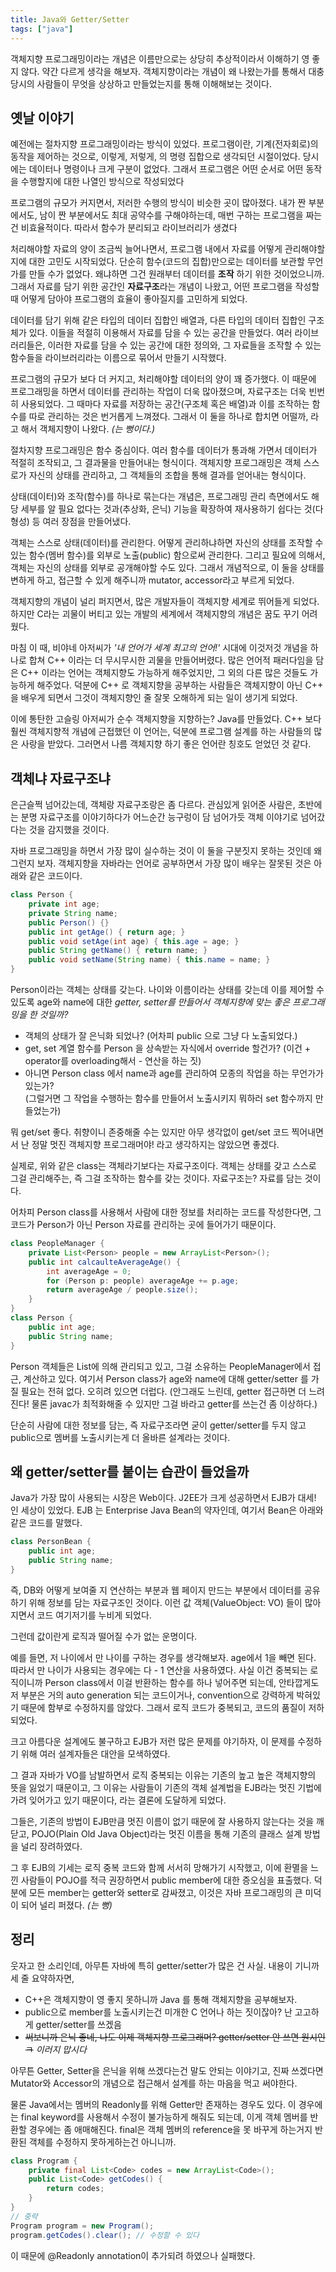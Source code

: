 ```yaml
---
title: Java와 Getter/Setter
tags: ["java"]
---
```


객체지향 프로그래밍이라는 개념은 이름만으로는 상당히 추상적이라서 이해하기 영 좋지 않다. 약간 다르게 생각을 해보자. 객체지향이라는 개념이 왜 나왔는가를 통해서 대충 당시의 사람들이 무엇을 상상하고 만들었는지를 통해 이해해보는 것이다.

## 옛날 이야기

예전에는 절차지향 프로그래밍이라는 방식이 있었다. 프로그램이란, 기계(전자회로)의 동작을 제어하는 것으로, 이렇게, 저렇게, 의 명령 집합으로 생각되던 시절이었다. 당시에는 데이터나 명령이나 크게 구분이 없었다. 그래서 프로그램은 어떤 순서로 어떤 동작을 수행할지에 대한 나열인 방식으로 작성되었다

프로그램의 규모가 커지면서, 저러한 수행의 방식이 비슷한 곳이 많아졌다. 내가 짠 부분에서도, 남이 짠 부분에서도 최대 공약수를 구해야하는데, 매번 구하는 프로그램을 짜는 건 비효율적이다. 따라서 함수가 분리되고 라이브러리가 생겼다

처리해야할 자료의 양이 조금씩 늘어나면서, 프로그램 내에서 자료를 어떻게 관리해야할 지에 대한 고민도 시작되었다. 단순히 함수(코드의 집합)만으로는 데이터를 보관할 무언가를 만들 수가 없었다. 왜냐하면 그건 원래부터 데이터를 **조작** 하기 위한 것이었으니까.  
그래서 자료를 담기 위한 공간인 **자료구조**라는 개념이 나왔고, 어떤 프로그램을 작성할 때 어떻게 담아야 프로그램의 효율이 좋아질지를 고민하게 되었다.

데이터를 담기 위해 같은 타입의 데이터 집합인 배열과, 다른 타입의 데이터 집합인 구조체가 있다. 이들을 적절히 이용해서 자료를 담을 수 있는 공간을 만들었다. 여러 라이브러리들은, 이러한 자료를 담을 수 있는 공간에 대한 정의와, 그 자료들을 조작할 수 있는 함수들을 라이브러리라는 이름으로 묶어서 만들기 시작했다.

프로그램의 규모가 보다 더 커지고, 처리해야할 데이터의 양이 꽤 증가했다. 이 때문에 프로그래밍을 하면서 데이터를 관리하는 작업이 더욱 많아졌으며, 자료구조는 더욱 빈번히 사용되었다. 그 때마다 자료를 저장하는 공간(구조체 혹은 배열)과 이를 조작하는 함수를 따로 관리하는 것은 번거롭게 느껴졌다. 그래서 이 둘을 하나로 합치면 어떨까, 라고 해서 객체지향이 나왔다. _(는 뻥이다.)_

절차지향 프로그래밍은 함수 중심이다. 여러 함수를 데이터가 통과해 가면서 데이터가 적절히 조작되고, 그 결과물을 만들어내는 형식이다. 객체지향 프로그래밍은 객체 스스로가 자신의 상태를 관리하고, 그 객체들의 조합을 통해 결과를 얻어내는 형식이다.

상태(데이터)와 조작(함수)를 하나로 묶는다는 개념은, 프로그래밍 관리 측면에서도 해당 세부를 알 필요 없다는 것과(추상화, 은닉) 기능을 확장하여 재사용하기 쉽다는 것(다형성) 등 여러 장점을 만들어냈다.

객체는 스스로 상태(데이터)를 관리한다. 어떻게 관리하냐하면 자신의 상태를 조작할 수 있는 함수(멤버 함수)를 외부로 노출(public) 함으로써 관리한다. 그리고 필요에 의해서, 객체는 자신의 상태를 외부로 공개해야할 수도 있다. 그래서 개념적으로, 이 둘을 상태를 변하게 하고, 접근할 수 있게 해주니까 mutator, accessor라고 부르게 되었다.

객체지향의 개념이 널리 퍼지면서, 많은 개발자들이 객체지향 세계로 뛰어들게 되었다. 하지만 C라는 괴물이 버티고 있는 개발의 세계에서 객체지향의 개념은 꿈도 꾸기 어려웠다.

마침 이 때, 비야네 아저씨가 _'내 언어가 세계 최고의 언어!'_ 시대에 이것저것 개념을 하나로 합쳐 C++ 이라는 더 무시무시한 괴물을 만들어버렸다. 많은 언어적 패러다임을 담은 C++ 이라는 언어는 객체지향도 가능하게 해주었지만, 그 외의 다른 많은 것들도 가능하게 해주었다. 덕분에 C++ 로 객체지향을 공부하는 사람들은 객체지향이 아닌 C++ 을 배우게 되면서 그것이 객체지향인 줄 잘못 오해하게 되는 일이 생기게 되었다.

이에 통탄한 고슬링 아저씨가 순수 객체지향을 지향하는? Java를 만들었다. C++ 보다 훨씬 객체지향적 개념에 근접했던 이 언어는, 덕분에 프로그램 설계를 하는 사람들의 많은 사랑을 받았다. 그러면서 나름 객체지향 하기 좋은 언어란 칭호도 얻었던 것 같다.

## 객체냐 자료구조냐

은근슬쩍 넘어갔는데, 객체랑 자료구조랑은 좀 다르다. 관심있게 읽어준 사람은, 초반에는 분명 자료구조를 이야기하다가 어느순간 능구렁이 담 넘어가듯 객체 이야기로 넘어갔다는 것을 감지했을 것이다.

자바 프로그래밍을 하면서 가장 많이 실수하는 것이 이 둘을 구분짓지 못하는 것인데 왜 그런지 보자. 객체지향을 자바라는 언어로 공부하면서 가장 많이 배우는 잘못된 것은 아래와 같은 코드이다.

```java
class Person {
    private int age;
    private String name;
    public Person() {}
    public int getAge() { return age; }
    public void setAge(int age) { this.age = age; }
    public String getName() { return name; }
    public void setName(String name) { this.name = name; }
}
```

Person이라는 객체는 상태를 갖는다. 나이와 이름이라는 상태를 갖는데 이를 제어할 수 있도록 age와 name에 대한 _getter, setter를 만들어서 객체지향에 맞는 좋은 프로그래밍을 한 것일까?_

- 객체의 상태가 잘 은닉화 되었나? (어차피 public 으로 그냥 다 노출되었다.)
- get, set 계열 함수를 Person 을 상속받는 자식에서 override 할건가? (이건 + operator를 overloading해서 - 연산을 하는 짓)
- 아니면 Person class 에서 name과 age를 관리하여 모종의 작업을 하는 무언가가 있는가?  
  (그럴거면 그 작업을 수행하는 함수를 만들어서 노출시키지 뭐하러 set 함수까지 만들었는가)

뭐 get/set 좋다. 취향이니 존중해줄 수는 있지만 아무 생각없이 get/set 코드 찍어내면서 난 정말 멋진 객체지향 프로그래머야! 라고 생각하지는 않았으면 좋겠다.

실제로, 위와 같은 class는 객체라기보다는 자료구조이다. 객체는 상태를 갖고 스스로 그걸 관리해주는, 즉 그걸 조작하는 함수를 갖는 것이다. 자료구조는? 자료를 담는 것이다.

어차피 Person class를 사용해서 사람에 대한 정보를 처리하는 코드를 작성한다면, 그 코드가 Person가 아닌 Person 자료를 관리하는 곳에 들어가기 때문이다.

```java
class PeopleManager {
    private List<Person> people = new ArrayList<Person>();
    public int calcaulteAverageAge() {
        int averageAge = 0;
        for (Person p: people) averageAge += p.age;
        return averageAge / people.size();
    }
}
class Person {
    public int age;
    public String name;
}
```

Person 객체들은 List에 의해 관리되고 있고, 그걸 소유하는 PeopleManager에서 접근, 계산하고 있다.
여기서 Person class가 age와 name에 대해 getter/setter 를 가질 필요는 전혀 없다. 오히려 있으면 더럽다. (안그래도 느린데, getter 접근하면 더 느려진다! 물론 javac가 최적화해줄 수 있지만 그걸 바라고 getter를 쓰는건 좀 이상하다.)

단순히 사람에 대한 정보를 담는, 즉 자료구조라면 굳이 getter/setter를 두지 않고 public으로 멤버를 노출시키는게 더 올바른 설계라는 것이다.

## 왜 getter/setter를 붙이는 습관이 들었을까

Java가 가장 많이 사용되는 시장은 Web이다. J2EE가 크게 성공하면서 EJB가 대세! 인 세상이 있었다. EJB 는 Enterprise Java Bean의 약자인데, 여기서 Bean은 아래와 같은 코드를 말했다.

```java
class PersonBean {
    public int age;
    public String name;
}
```

즉, DB와 어떻게 보여줄 지 연산하는 부분과 웹 페이지 만드는 부분에서 데이터를 공유하기 위해 정보를 담는 자료구조인 것이다. 이런 값 객체(ValueObject: VO) 들이 많아지면서 코드 여기저기를 누비게 되었다.

그런데 값이란게 로직과 떨어질 수가 없는 운명이다.

예를 들면, 저 나이에서 만 나이를 구하는 경우를 생각해보자. age에서 1을 빼면 된다. 따라서 만 나이가 사용되는 경우에는 다 - 1 연산을 사용하였다. 사실 이건 중복되는 로직이니까 Person class에서 이걸 반환하는 함수를 하나 넣어주면 되는데, 안타깝게도 저 부분은 거의 auto generation 되는 코드이거나, convention으로 강력하게 박혀있기 때문에 함부로 수정하지를 않았다. 그래서 로직 코드가 중복되고, 코드의 품질이 저하되었다.

크고 아름다운 설계에도 불구하고 EJB가 저런 많은 문제를 야기하자, 이 문제를 수정하기 위해 여러 설계자들은 대안을 모색하였다.

그 결과 자바가 VO를 남발하면서 로직 중복되는 이유는 기존의 높고 높은 객체지향의 뜻을 잃었기 때문이고, 그 이유는 사람들이 기존의 객체 설계법을 EJB라는 멋진 기법에 가려 잊어가고 있기 때문이다, 라는 결론에 도달하게 되었다.

그들은, 기존의 방법이 EJB만큼 멋진 이름이 없기 때문에 잘 사용하지 않는다는 것을 깨닫고, POJO(Plain Old Java Object)라는 멋진 이름을 통해 기존의 클래스 설계 방법을 널리 장려하였다.

그 후 EJB의 기세는 로직 중복 코드와 함께 서서히 망해가기 시작했고, 이에 환멸을 느낀 사람들이 POJO를 적극 권장하면서 public member에 대한 증오심을 표출했다. 덕분에 모든 member는 getter와 setter로 감싸졌고, 이것은 자바 프로그래밍의 큰 미덕이 되어 널리 퍼졌다. _(는 뻥)_

## 정리

웃자고 한 소리인데, 아무튼 자바에 특히 getter/setter가 많은 건 사실.
내용이 기니까 세 줄 요약하자면,

- C++은 객체지향이 영 좋지 못하니까 Java 를 통해 객체지향을 공부해보자.
- public으로 member를 노출시키는건 미개한 C 언어나 하는 짓이잖아? 난 고고하게 getter/setter를 쓰겠음
- ~~써보니까 은닉 좋네, 나도 이제 객체지향 프로그래머? getter/setter 안 쓰면 원시인ㅋ~~ _이러지 맙시다_

아무튼 Getter, Setter을 은닉을 위해 쓰겠다는건 말도 안되는 이야기고, 진짜 쓰겠다면 Mutator와 Accessor의 개념으로 접근해서 설계를 하는 마음을 먹고 써야한다.

물론 Java에서는 멤버의 Readonly를 위해 Getter만 존재하는 경우도 있다. 이 경우에는 final keyword를 사용해서 수정이 불가능하게 해줘도 되는데, 이게 객체 멤버를 반환할 경우에는 좀 애매해진다. final은 객체 멤버의 reference을 못 바꾸게 하는거지 반환된 객체를 수정하지 못하게하는건 아니니까.

```java
class Program {
    private final List<Code> codes = new ArrayList<Code>();
    public List<Code> getCodes() {
        return codes;
    }
}
// 중략
Program program = new Program();
program.getCodes().clear(); // 수정할 수 있다
```

이 때문에 @Readonly annotation이 추가되려 하였으나 실패했다.
